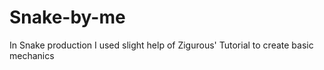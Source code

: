 # Snake-by-me
In Snake production I used slight help of Zigurous' Tutorial to create basic mechanics
